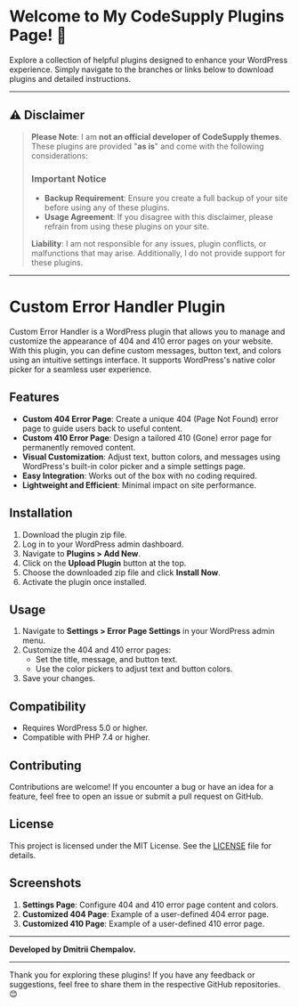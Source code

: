 # Welcome to My CodeSupply Plugins Page! 🎉  

Explore a collection of helpful plugins designed to enhance your WordPress experience. Simply navigate to the branches or links below to download plugins and detailed instructions.  

---

## ⚠️ Disclaimer  

> **Please Note**: I am **not an official developer of CodeSupply themes**. These plugins are provided "**as is**" and come with the following considerations:  
> 
> ### Important Notice  
> - **Backup Requirement**: Ensure you create a full backup of your site before using any of these plugins.  
> - **Usage Agreement**: If you disagree with this disclaimer, please refrain from using these plugins on your site.  
>
> **Liability**: I am not responsible for any issues, plugin conflicts, or malfunctions that may arise. Additionally, I do not provide support for these plugins.  

---

# Custom Error Handler Plugin

Custom Error Handler is a WordPress plugin that allows you to manage and customize the appearance of 404 and 410 error pages on your website. With this plugin, you can define custom messages, button text, and colors using an intuitive settings interface. It supports WordPress's native color picker for a seamless user experience.

## Features

- **Custom 404 Error Page**: Create a unique 404 (Page Not Found) error page to guide users back to useful content.
- **Custom 410 Error Page**: Design a tailored 410 (Gone) error page for permanently removed content.
- **Visual Customization**: Adjust text, button colors, and messages using WordPress's built-in color picker and a simple settings page.
- **Easy Integration**: Works out of the box with no coding required.
- **Lightweight and Efficient**: Minimal impact on site performance.

## Installation

1. Download the plugin zip file.
2. Log in to your WordPress admin dashboard.
3. Navigate to **Plugins > Add New**.
4. Click on the **Upload Plugin** button at the top.
5. Choose the downloaded zip file and click **Install Now**.
6. Activate the plugin once installed.

## Usage

1. Navigate to **Settings > Error Page Settings** in your WordPress admin menu.
2. Customize the 404 and 410 error pages:
   - Set the title, message, and button text.
   - Use the color pickers to adjust text and button colors.
3. Save your changes.

## Compatibility

- Requires WordPress 5.0 or higher.
- Compatible with PHP 7.4 or higher.

## Contributing

Contributions are welcome! If you encounter a bug or have an idea for a feature, feel free to open an issue or submit a pull request on GitHub.

## License

This project is licensed under the MIT License. See the [LICENSE](LICENSE) file for details.

## Screenshots

1. **Settings Page**: Configure 404 and 410 error page content and colors.
2. **Customized 404 Page**: Example of a user-defined 404 error page.
3. **Customized 410 Page**: Example of a user-defined 410 error page.

---

**Developed by Dmitrii Chempalov.**



---

Thank you for exploring these plugins! If you have any feedback or suggestions, feel free to share them in the respective GitHub repositories. 😊  

